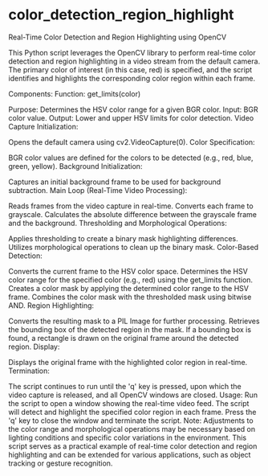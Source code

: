 # color_detection_region_highlight
Real-Time Color Detection and Region Highlighting using OpenCV

This Python script leverages the OpenCV library to perform real-time color detection and region highlighting in a video stream from the default camera. 
The primary color of interest (in this case, red) is specified, and the script identifies and highlights the corresponding color region within each frame.

Components:
Function: get_limits(color)

Purpose: Determines the HSV color range for a given BGR color.
Input: BGR color value.
Output: Lower and upper HSV limits for color detection.
Video Capture Initialization:

Opens the default camera using cv2.VideoCapture(0).
Color Specification:

BGR color values are defined for the colors to be detected (e.g., red, blue, green, yellow).
Background Initialization:

Captures an initial background frame to be used for background subtraction.
Main Loop (Real-Time Video Processing):

Reads frames from the video capture in real-time.
Converts each frame to grayscale.
Calculates the absolute difference between the grayscale frame and the background.
Thresholding and Morphological Operations:

Applies thresholding to create a binary mask highlighting differences.
Utilizes morphological operations to clean up the binary mask.
Color-Based Detection:

Converts the current frame to the HSV color space.
Determines the HSV color range for the specified color (e.g., red) using the get_limits function.
Creates a color mask by applying the determined color range to the HSV frame.
Combines the color mask with the thresholded mask using bitwise AND.
Region Highlighting:

Converts the resulting mask to a PIL Image for further processing.
Retrieves the bounding box of the detected region in the mask.
If a bounding box is found, a rectangle is drawn on the original frame around the detected region.
Display:

Displays the original frame with the highlighted color region in real-time.
Termination:

The script continues to run until the 'q' key is pressed, upon which the video capture is released, and all OpenCV windows are closed.
Usage:
Run the script to open a window showing the real-time video feed.
The script will detect and highlight the specified color region in each frame.
Press the 'q' key to close the window and terminate the script.
Note:
Adjustments to the color range and morphological operations may be necessary based on lighting conditions and specific color variations in the environment.
This script serves as a practical example of real-time color detection and region highlighting and can be extended for various applications, such as object tracking or gesture recognition.
